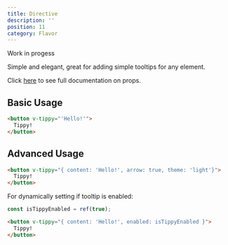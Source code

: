 ```yaml
---
title: Directive
description: ''
position: 11
category: Flavor
---
```


<alert type="warning"> Work in progess </alert>

Simple and elegant, great for adding simple tooltips for any element.

Click [here](/props) to see full documentation on props.

## Basic Usage

```html
<button v-tippy="'Hello!'">
  Tippy!
</button>
```

## Advanced Usage

```html
<button v-tippy="{ content: 'Hello!', arrow: true, theme: 'light'}">
  Tippy!
</button>
```

For dynamically setting if tooltip is enabled:

```js
const isTippyEnabled = ref(true);
```

```html
<button v-tippy="{ content: 'Hello!', enabled: isTippyEnabled }">
  Tippy!
</button>
```